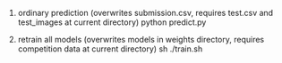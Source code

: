 1) ordinary prediction (overwrites submission.csv, requires test.csv and test_images at current directory)
python predict.py

2) retrain all models (overwrites models in weights directory, requires competition data at current directory)
sh ./train.sh
